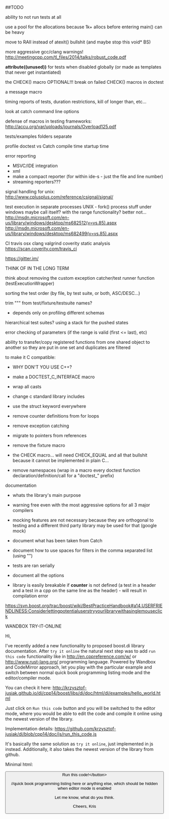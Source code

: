 ##TODO

ability to not run tests at all

use a pool for the allocations because 1k+ allocs before entering main() can be heavy

move to RAII instead of atexit() bullshit (and maybe stop this void* BS)

more aggressive gcc/clang warnings! http://meetingcpp.com/tl_files/2014/talks/robust_code.pdf





__attribute((unused))__ for tests when disabled globally (or made as templates that never get instantiated)





the CHECK() macro
    OPTIONAL!!! break on failed CHECK() macros in doctest

a message macro

timing reports of tests, duration restrictions, kill of longer than, etc...

look at catch command line options

defense of macros in testing frameworks: http://accu.org/var/uploads/journals/Overload125.pdf

tests/examples folders separate

profile doctest vs Catch
    compile time
    startup time

error reporting
- MSVC/IDE integration
- xml
- make a compact reporter (for within ide-s - just the file and line number)
- streaming reporters???

signal handling for unix: http://www.cplusplus.com/reference/csignal/signal/

test execution in separate processes
    UNIX - fork()
    process stuff under windows
        maybe call itself? with the range functionality? better not...
        http://msdn.microsoft.com/en-us/library/windows/desktop/ms682512(v=vs.85).aspx
        http://msdn.microsoft.com/en-us/library/windows/desktop/ms682499(v=vs.85).aspx

CI
    travis
        osx
        clang
        valgrind
    coverity static analysis https://scan.coverity.com/travis_ci

https://gitter.im/

THINK OF IN THE LONG TERM

think about removing the custom exception catcher/test runner function (testExecutionWrapper)

sorting the test order (by file, by test suite, or both, ASC/DESC...)

trim "\"" from test/fixture/testsuite names?

- depends only on profiling different schemas
    
hierarchical test suites? using a stack for the pushed states

error checking of parameters (if the range is valid (first <= last), etc)

ability to transfer/copy registered functions from one shared object to another so they are put in one set and duplicates are filtered

to make it C compatible:

- WHY DON'T YOU USE C++?

- make a DOCTEST_C_INTERFACE macro

- wrap all casts

- change c standard library includes

- use the struct keyword everywhere

- remove counter definitions from for loops

- remove exception catching

- migrate to pointers from references

- remove the fixture macro

- the CHECK macro... will need CHECK_EQUAL and all that bullshit because it cannot be implemented in plain C...

- remove namespaces (wrap in a macro every doctest function declaration/definition/call for a "doctest_" prefix)

documentation

- whats the library's main purpose

- warning free even with the most aggressive options for all 3 major compilers

- mocking features are not necessary because they are orthogonal to testing and a different third party library may be used for that (google
 mock)
 
- document what has been taken from Catch

- document how to use spaces for filters in the comma separated list (using "")

- tests are ran serially

- document all the options

- library is easily breakable if __counter__ is not defined (a test in a header and a test in a cpp on the same line as the header) - will result in compilation error
















https://svn.boost.org/trac/boost/wiki/BestPracticeHandbook#a14.USERFRIENDLINESS:Considerlettingpotentialuserstryyourlibrarywithasinglemouseclick










WANDBOX TRY-IT-ONLINE

 Hi,

I've recently added a new functionality to proposed boost.di library
documentation.
After `try it online` the natural next step was to add `run this code`
functionality like in http://en.cppreference.com/w/ or
http://www.rust-lang.org/ programming language.
Powered by Wandbox and CodeMirror approach, let you play with the
particular example and switch between normal quick book programming listing
mode and the editor/compiler mode.

You can check it here:
http://krzysztof-jusiak.github.io/di/cpp14/boost/libs/di/doc/html/di/examples/hello_world.html

Just click on `Run this code` button and you will be switched to the editor
mode, where you would be able to edit the code and compile it online using
the newest version of the library.

Implementation details:
https://github.com/krzysztof-jusiak/di/blob/cpp14/doc/js/run_this_code.js

It's basically the same solution as `try it online`, just implemented in js
instead. Additionally, it also takes the newest version of the library from
github.

Minimal html:
<link rel="stylesheet" href="CodeMirror/lib/codemirror.css">
<link rel="stylesheet" href="CodeMirror/theme/zenburn.css">
<script src="CodeMirror/lib/codemirror.js"></script>
<script src="CodeMirror/mode/clike/clike.js"></script>
<script src="CodeMirror/addon/selection/active-line.js"></script>
<script src="run_this_code.js"></script>

<button class="TryItBtn" id="run_it_btn" onclick="show('
https://raw.githubusercontent.com/krzysztof-jusiak/di/cpp14/examples/hello_world.cpp)">Run
this code!<\/button>
<textarea style="display: none" id="code"></textarea>
<textarea style="display: none" id="output"></textarea>
<div id="code_listing">
//quick book programming listing here or anything else, which should be
hidden when editor mode is enabled
</div>

Let me know, what do you think.

Cheers, Kris
